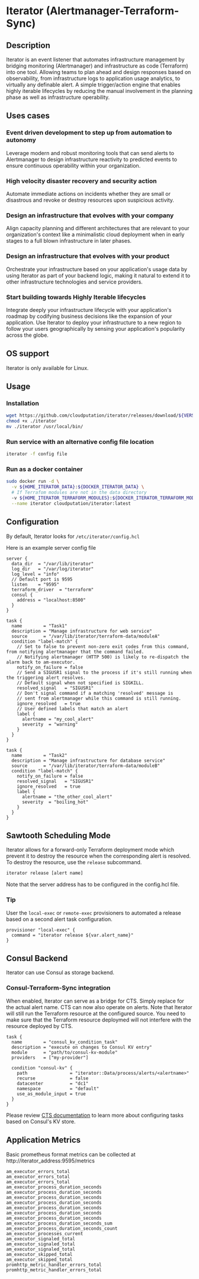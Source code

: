 # Iterator (Alertmanager-Terraform-Sync)

## Description
Iterator is an event listener that automates infrastructure management by bridging monitoring (Alertmanager) and infrastructure as code (Terraform) into one tool. Allowing teams to plan ahead and design responses based on observability, from infrastructure logs to application usage analytics, to virtually any definable alert. A simple trigger/action engine that enables highly iterable lifecycles by reducing the manual involvement in the planning phase as well as infrastructure operability.


## Uses cases
### Event driven development to step up from automation to autonomy
Leverage modern and robust monitoring tools that can send alerts to Alertmanager to design infrastructure reactivity to predicted events to ensure continuous operability within your organization.
### High velocity disaster recovery and security action
Automate immediate actions on incidents whether they are small or disastrous and revoke or destroy resources upon suspicious activity.
### Design an infrastructure that evolves with your company
Align capacity planning and different architectures that are relevant to your organization's context like a minimalistic cloud deployment when in early stages to a full blown infrastructure in later phases.
### Design an infrastructure that evolves with your product
Orchestrate your infrastructure based on your application's usage data by using Iterator as part of your backend logic, making it natural to extend it to other infrastructure technologies and service providers.
### Start building towards Highly Iterable lifecycles
Integrate deeply your infrastructure lifecycle with your application's roadmap by codifying business decisions like the expansion of your application. Use Iterator to deploy your infrastructure to a new region to follow your users geographically by sensing your application's popularity across the globe.

## OS support
Iterator is only available for Linux.

## Usage
### Installation
```bash
wget https://github.com/cloudputation/iterator/releases/download/${VERSION}/iterator -O ./iterator
chmod +x ./iterator
mv ./iterator /usr/local/bin/
```
### Run service with an alternative config file location
```bash
iterator -f config file
```
### Run as a docker container
```bash
sudo docker run -d \
  -v ${HOME_ITERATOR_DATA}:${DOCKER_ITERATOR_DATA} \
  # If Terrafom modules are not in the data directory
  -v ${HOME_ITERATOR_TERRAFORM_MODULES}:${DOCKER_ITERATOR_TERRAFORM_MODULES} \
  --name iterator cloudputation/iterator:latest
```

## Configuration
By default, Iterator looks for `/etc/iterator/config.hcl`

Here is an example server config file
```hcl
server {
  data_dir  = "/var/lib/iterator"
  log_dir   = "/var/log/iterator"
  log_level = "info"
  // Default port is 9595
  listen    = "9595"
  terraform_driver  = "terraform"
  consul {
    address = "localhost:8500"
  }
}

task {
  name        = "Task1"
  description = "Manage infrastructure for web service"
  source      = "/var/lib/iterator/terraform-data/moduleA"
  condition "label-match" {
    // Set to false to prevent non-zero exit codes from this command, from notifying alertmanager that the command failed.
    // Notifying alertmanager (HTTP 500) is likely to re-dispatch the alarm back to am-executor.
    notify_on_failure = false
    // Send a SIGUSR1 signal to the process if it's still running when the triggering alert resolves.
    // Default signal when not specified is SIGKILL.
    resolved_signal   = "SIGUSR1"
    // Don't signal command if a matching 'resolved' message is
    // sent from alertmanager while this command is still running.
    ignore_resolved   = true
    // User defined labels that match an alert
    label {
      alertname = "my_cool_alert"
      severity  = "warning"
    }
  }
}

task {
  name        = "Task2"
  description = "Manage infrastructure for database service"
  source      = "/var/lib/iterator/terraform-data/moduleB"
  condition "label-match" {
    notify_on_failure = false
    resolved_signal   = "SIGUSR1"
    ignore_resolved   = true
    label {
      alertname = "the_other_cool_alert"
      severity  = "boiling_hot"
    }
  }
}
```

## Sawtooth Scheduling Mode
Iterator allows for a forward-only Terraform deployment mode which prevent it to destroy the resource when the corresponding alert is resolved. To destroy the resource, use the `release` subcommand.
```bash
iterator release [alert name]
```
Note that the server address has to be configured in the config.hcl file.

### Tip
User the `local-exec` or `remote-exec` provisioners to automated a release based on a second alert task configuration.
```hcl
provisioner "local-exec" {
  command = "iterator release ${var.alert_name}"
}
```

## Consul Backend
Iterator can use Consul as storage backend.

### Consul-Terraform-Sync integration
When enabled, Iterator can serve as a bridge for CTS. Simply replace <alertname> for the actual alert name. CTS can now also operate on alerts. Note that Iterator will still run the Terraform resource at the configured source. You need to make sure that the Terraform resource deploymed will not interfere with the resource deployed by CTS.
```hcl
task {
  name        = "consul_kv_condition_task"
  description = "execute on changes to Consul KV entry"
  module      = "path/to/consul-kv-module"
  providers   = ["my-provider"]

  condition "consul-kv" {
    path                = "iterator::Data/process/alerts/<alertname>"
    recurse             = false
    datacenter          = "dc1"
    namespace           = "default"
    use_as_module_input = true
  }
}
```
Please review [CTS documentation](https://developer.hashicorp.com/consul/docs/nia/tasks#consul-kv-condition) to learn more about configuring tasks based on Consul's KV store.

## Application Metrics
Basic prometheus format metrics can be collected at http://iterator_address:9595/metrics

`am_executor_errors_total`<br>
`am_executor_errors_total`<br>
`am_executor_errors_total`<br>
`am_executor_process_duration_seconds`<br>
`am_executor_process_duration_seconds`<br>
`am_executor_process_duration_seconds`<br>
`am_executor_process_duration_seconds`<br>
`am_executor_process_duration_seconds`<br>
`am_executor_process_duration_seconds`<br>
`am_executor_process_duration_seconds`<br>
`am_executor_process_duration_seconds_sum`<br>
`am_executor_process_duration_seconds_count`<br>
`am_executor_processes_current`<br>
`am_executor_signaled_total`<br>
`am_executor_signaled_total`<br>
`am_executor_signaled_total`<br>
`am_executor_skipped_total`<br>
`am_executor_skipped_total`<br>
`promhttp_metric_handler_errors_total`<br>
`promhttp_metric_handler_errors_total`<br>
